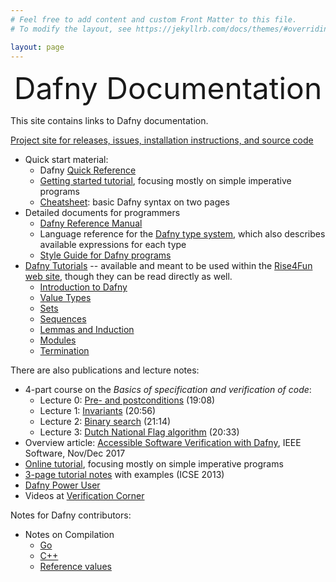 ```yaml
---
# Feel free to add content and custom Front Matter to this file.
# To modify the layout, see https://jekyllrb.com/docs/themes/#overriding-theme-defaults

layout: page
---
```

<script src="https://polyfill.io/v3/polyfill.min.js?features=es6"></script>
<script id="MathJax-script" async src="https://cdn.jsdelivr.net/npm/mathjax@3/es5/tex-mml-chtml.js"></script>
<script type="text/x-mathjax-config">
        MathJax.Hub.Config({tex2jax: {inlineMath: [['$','$'], ["\\(","\\)"]], displayMath: [ ["$$","$$"], ["\\[","\\]"] ]
        }});
</script>

<link rel="stylesheet" href="assets/main.css">

<font size="+4"><p style="text-align: center;">Dafny Documentation</p></font>

This site contains links to Dafny documentation.

[Project site for releases, issues, installation instructions, and source code](https://github.com/dafny-lang/dafny)

* Quick start material:
   * Dafny [Quick Reference](QuickReference.html)
   * [Getting started tutorial](http://rise4fun.com/Dafny/tutorial/guide), focusing mostly on simple imperative programs
   * [Cheatsheet](https://docs.google.com/document/d/1kz5_yqzhrEyXII96eCF1YoHZhnb_6dzv-K3u79bMMis/edit?pref=2&pli=1): basic Dafny syntax on two pages
* Detailed documents for programmers
   * [Dafny Reference Manual](DafnyReferenceManual/DafnyRef)
   * Language reference for the [Dafny type system](http://leino.science/papers/krml243.html), which also describes available expressions for each type
   * [Style Guide for Dafny programs](StyleGuide/Style-Guide)
* [Dafny Tutorials](https://www.rise4fun.com/Dafny/) -- available and meant to be used within the [Rise4Fun web site](https://www.rise4fun.com/Dafny/), though they can be read directly as well.
   * [Introduction to Dafny](OnlineTutorial/guide)
   * [Value Types](OnlineTutorial/ValueTypes)
   * [Sets](OnlineTutorial/Sets)
   * [Sequences](OnlineTutorial/Sequences)
   * [Lemmas and Induction](OnlineTutorial/Lemmas)
   * [Modules](OnlineTutorial/Modules)
   * [Termination](OnlineTutorial/Termination)

There are also publications and lecture notes:

* 4-part course on the _Basics of specification and verification of code_:
  - Lecture 0: [Pre- and postconditions](https://youtu.be/oLS_y842fMc) (19:08)
  - Lecture 1: [Invariants](https://youtu.be/J0FGb6PyO_k) (20:56)
  - Lecture 2: [Binary search](https://youtu.be/-_tx3lk7yn4) (21:14)
  - Lecture 3: [Dutch National Flag algorithm](https://youtu.be/dQC5m-GZYbk) (20:33)
* Overview article: [Accessible Software Verification with Dafny](https://www.computer.org/csdl/mags/so/2017/06/mso2017060094-abs.html), IEEE Software, Nov/Dec 2017
* [Online tutorial](http://rise4fun.com/Dafny/tutorial/guide), focusing mostly on simple imperative programs
* [3-page tutorial notes](http://leino.science/papers/krml233.pdf) with examples (ICSE 2013)
* [Dafny Power User](http://leino.science/dafny-power-user)
* Videos at [Verification Corner](https://www.youtube.com/channel/UCP2eLEql4tROYmIYm5mA27A)

Notes for Dafny contributors:
* Notes on Compilation
   * [Go](Compilation/Go)
   * [C++](Compilation/Cpp)
   * [Reference values](Compilation/ReferenceTypes)
